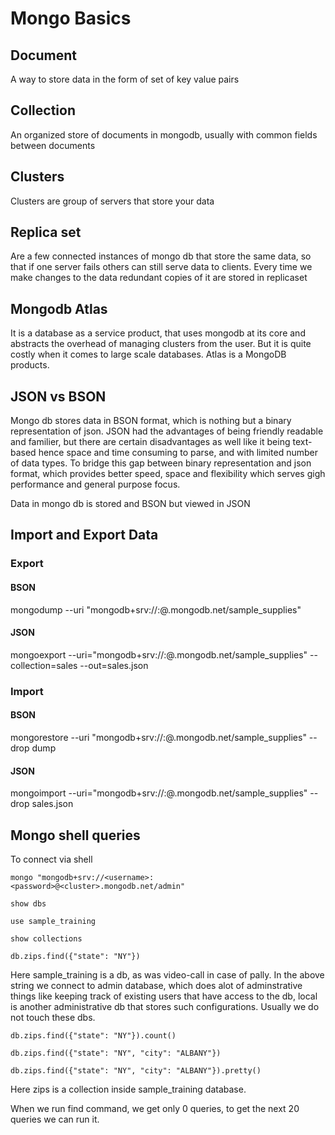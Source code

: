 # Mongo Basics

## Document
A way to store data in the form of set of key value pairs

## Collection
An organized store of documents in mongodb, usually with common fields between documents

## Clusters
Clusters are group of servers that store your data

## Replica set
Are a few connected instances of mongo db that store the same data, so that if one server fails others can still serve data to clients. Every time we make changes to the data redundant copies of it are stored in replicaset

## Mongodb Atlas
It is a database as a service product, that uses mongodb at its core and abstracts the overhead of managing clusters from the user. But it is quite costly when it comes to large scale databases. Atlas is a MongoDB products.

## JSON vs BSON
Mongo db stores data in BSON format, which is nothing but a binary representation of json. JSON had the advantages of being friendly readable and familier, but there are certain disadvantages as well like it being text-based hence space and time consuming to parse, and with limited number of data types. To bridge this gap between binary representation and json format, which provides better speed, space and flexibility which serves gigh performance and general purpose focus.

Data in mongo db is stored and BSON but viewed in JSON

## Import and Export Data

### Export
#### BSON
mongodump --uri "mongodb+srv://<your username>:<your password>@<your cluster>.mongodb.net/sample_supplies"

#### JSON
mongoexport --uri="mongodb+srv://<your username>:<your password>@<your cluster>.mongodb.net/sample_supplies" --collection=sales --out=sales.json

### Import

#### BSON
mongorestore --uri "mongodb+srv://<your username>:<your password>@<your cluster>.mongodb.net/sample_supplies"  --drop dump

#### JSON
mongoimport --uri="mongodb+srv://<your username>:<your password>@<your cluster>.mongodb.net/sample_supplies" --drop sales.json

## Mongo shell queries
To connect via shell
```
mongo "mongodb+srv://<username>:<password>@<cluster>.mongodb.net/admin"
```

```
show dbs

use sample_training

show collections

db.zips.find({"state": "NY"})
```
Here sample_training is a db, as was video-call in case of pally. In the above string we connect to admin database, which does alot of adminstrative things like keeping track of existing users that have access to the db, local is another administrative db that stores such configurations. Usually we do not touch these dbs.

```
db.zips.find({"state": "NY"}).count()

db.zips.find({"state": "NY", "city": "ALBANY"})

db.zips.find({"state": "NY", "city": "ALBANY"}).pretty()
```

Here zips is a collection inside sample_training database.

When we run find command, we get only 0 queries, to get the next 20 queries we can run it.
